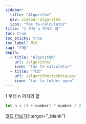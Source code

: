 ```yaml
---
sidebar:
  title: "Algorithm"
  nav: sidebar-algorithm
  icon: "fas fa-calculator"
title: "1 부터 n 까지의 합"
toc: true
toc_sticky: true
toc_label: 목차
tag: "기법"
depth:
  - title: "Algorithm"
    url: /algorithm/
    icon: "fas fa-calculator"
  - title: "기법"
    url: /algorithm/techniques/
    icon: "far fa-folder-open"
---
```

1 부터 n 까지의 합

```swift
let n = (1 + number) * number / 2
```

[<i class="fas fa-link"></i> 코드 더보기](https://github.com/swift-man/swift/blob/master/NumberSum/Sum1...100.playground/Contents.swift){:target="_blank"}
